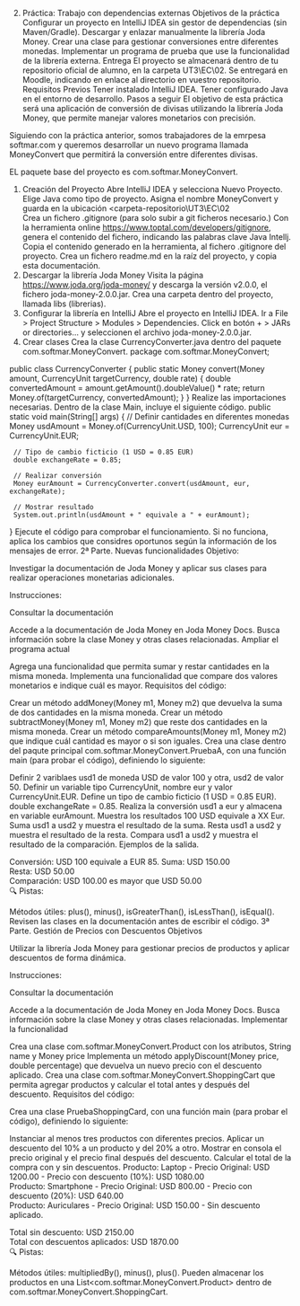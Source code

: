 02. Práctica: Trabajo con dependencias externas
    Objetivos de la práctica
    Configurar un proyecto en IntelliJ IDEA sin gestor de dependencias (sin Maven/Gradle).
    Descargar y enlazar manualmente la librería Joda Money.
    Crear una clase para gestionar conversiones entre diferentes monedas.
    Implementar un programa de prueba que use la funcionalidad de la librería externa.
    Entrega
    El proyecto se almacenará dentro de tu repositorio oficial de alumno, en la carpeta UT3\EC\02.
    Se entregará en Moodle, indicando en enlace al directorio en vuestro repositorio.
    Requisitos Previos
    Tener instalado IntelliJ IDEA.
    Tener configurado Java en el entorno de desarrollo.
    Pasos a seguir
    El objetivo de esta práctica será una aplicación de conversión de divisas utilizando la librería Joda Money, que permite manejar valores monetarios con precisión.

Siguiendo con la práctica anterior, somos trabajadores de la emrpesa softmar.com y queremos desarrollar un nuevo programa llamada MoneyConvert que permitirá la conversión entre diferentes divisas.

EL paquete base del proyecto es com.softmar.MoneyConvert.

1. Creación del Proyecto
   Abre IntelliJ IDEA y selecciona Nuevo Proyecto.
   Elige Java como tipo de proyecto.
   Asigna el nombre MoneyConvert y guarda en la ubicación <carpeta-repositorio\UT3\EC\02\
   Crea un fichero .gitignore (para solo subir a git ficheros necesario.)
   Con la herramienta online https://www.toptal.com/developers/gitignore, genera el contenido del fichero, indicando las palabras clave Java Intellj.
   Copia el contenido generado en la herramienta, al fichero .gitignore del proyecto.
   Crea un fichero readme.md en la raíz del proyecto, y copia esta documentación.
2. Descargar la librería Joda Money
   Visita la página https://www.joda.org/joda-money/ y descarga la versión v2.0.0, el fichero joda-money-2.0.0.jar.
   Crea una carpeta dentro del proyecto, llamada libs (librerias).
3. Configurar la librería en IntelliJ
   Abre el proyecto en IntelliJ IDEA.
   Ir a File > Project Structure > Modules > Dependencies.
   Click en botón + > JARs or directories… y seleccionen el archivo joda-money-2.0.0.jar.
4. Crear clases
   Crea la clase CurrencyConverter.java dentro del paquete com.softmar.MoneyConvert.
   package com.softmar.MoneyConvert;

public class CurrencyConverter {
public static Money convert(Money amount, CurrencyUnit targetCurrency, double rate) {
double convertedAmount = amount.getAmount().doubleValue() * rate;
return Money.of(targetCurrency, convertedAmount);
}
}
Realize las importaciones necesarias.
Dentro de la clase Main, incluye el siguiente código.
public static void main(String[] args) {
// Definir cantidades en diferentes monedas
Money usdAmount = Money.of(CurrencyUnit.USD, 100);
CurrencyUnit eur = CurrencyUnit.EUR;

     // Tipo de cambio ficticio (1 USD = 0.85 EUR)
     double exchangeRate = 0.85;

     // Realizar conversión
     Money eurAmount = CurrencyConverter.convert(usdAmount, eur, exchangeRate);

     // Mostrar resultado
     System.out.println(usdAmount + " equivale a " + eurAmount);
}
Ejecute el código para comprobar el funcionamiento.
Si no funciona, aplica los cambios que considres oportunos según la información de los mensajes de error.
2ª Parte. Nuevas funcionalidades
Objetivo:

Investigar la documentación de Joda Money y aplicar sus clases para realizar operaciones monetarias adicionales.

Instrucciones:

Consultar la documentación

Accede a la documentación de Joda Money en Joda Money Docs.
Busca información sobre la clase Money y otras clases relacionadas.
Ampliar el programa actual

Agrega una funcionalidad que permita sumar y restar cantidades en la misma moneda.
Implementa una funcionalidad que compare dos valores monetarios e indique cuál es mayor.
Requisitos del código:

Crear un método addMoney(Money m1, Money m2) que devuelva la suma de dos cantidades en la misma moneda.
Crear un método subtractMoney(Money m1, Money m2) que reste dos cantidades en la misma moneda.
Crear un método compareAmounts(Money m1, Money m2) que indique cuál cantidad es mayor o si son iguales.
Crea una clase dentro del paqute principal com.softmar.MoneyConvert.PruebaA, con una función main (para probar el código), definiendo lo siguiente:

Definir 2 variblaes usd1 de moneda USD de valor 100 y otra, usd2 de valor 50.
Definir un variable tipo CurrencyUnit, nombre eur y valor CurrencyUnit.EUR.
Define un tipo de cambio ficticio (1 USD = 0.85 EUR). double exchangeRate = 0.85.
Realiza la conversión usd1 a eur y almacena en variable eurAmount.
Muestra los resultados 100 USD equivale a XX Eur.
Suma usd1 a usd2 y muestra el resultado de la suma.
Resta usd1 a usd2 y muestra el resultado de la resta.
Compara usd1 a usd2 y muestra el resultado de la comparación.
Ejemplos de la salida.

Conversión: USD 100 equivale a EUR 85.
Suma: USD 150.00  
Resta: USD 50.00  
Comparación: USD 100.00 es mayor que USD 50.00  
🔍 Pistas:

Métodos útiles: plus(), minus(), isGreaterThan(), isLessThan(), isEqual().
Revisen las clases en la documentación antes de escribir el código.
3ª Parte. Gestión de Precios con Descuentos
Objetivos

Utilizar la librería Joda Money para gestionar precios de productos y aplicar descuentos de forma dinámica.

Instrucciones:

Consultar la documentación

Accede a la documentación de Joda Money en Joda Money Docs.
Busca información sobre la clase Money y otras clases relacionadas.
Implementar la funcionalidad

Crea una clase com.softmar.MoneyConvert.Product con los atributos, String name y Money price
Implementa un método applyDiscount(Money price, double percentage) que devuelva un nuevo precio con el descuento aplicado.
Crea una clase com.softmar.MoneyConvert.ShoppingCart que permita agregar productos y calcular el total antes y después del descuento.
Requisitos del código:

Crea una clase PruebaShoppingCard, con una función main (para probar el código), definiendo lo siguiente:

Instanciar al menos tres productos con diferentes precios.
Aplicar un descuento del 10% a un producto y del 20% a otro.
Mostrar en consola el precio original y el precio final después del descuento.
Calcular el total de la compra con y sin descuentos.
Producto: Laptop - Precio Original: USD 1200.00 - Precio con descuento (10%): USD 1080.00  
Producto: Smartphone - Precio Original: USD 800.00 - Precio con descuento (20%): USD 640.00  
Producto: Auriculares - Precio Original: USD 150.00 - Sin descuento aplicado.

Total sin descuento: USD 2150.00  
Total con descuentos aplicados: USD 1870.00  
🔍 Pistas:

Métodos útiles: multipliedBy(), minus(), plus().
Pueden almacenar los productos en una List<com.softmar.MoneyConvert.Product> dentro de com.softmar.MoneyConvert.ShoppingCart.
